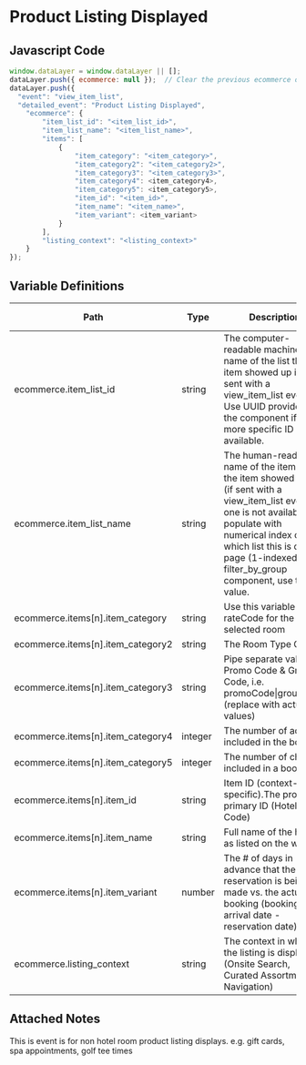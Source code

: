 # Product Listing Displayed

### 

## Javascript Code
```js
window.dataLayer = window.dataLayer || [];
dataLayer.push({ ecommerce: null });  // Clear the previous ecommerce object.
dataLayer.push({
  "event": "view_item_list",
  "detailed_event": "Product Listing Displayed",
    "ecommerce": {
        "item_list_id": "<item_list_id>",
        "item_list_name": "<item_list_name>",
        "items": [
            {
                "item_category": "<item_category>",
                "item_category2": "<item_category2>",
                "item_category3": "<item_category3>",
                "item_category4": <item_category4>,
                "item_category5": <item_category5>,
                "item_id": "<item_id>",
                "item_name": "<item_name>",
                "item_variant": <item_variant>
            }
        ],
        "listing_context": "<listing_context>"
    }
});
```

## Variable Definitions

|Path|Type|Description|Example|Pattern|Min Length|Max Length|Minimum|Maximum|Multiple Of|
| --- | --- | --- | --- | --- | --- | --- | --- | --- | --- |
|ecommerce.item_list_id|string|The computer-readable machine name of the list the item showed up in \(if sent with a view\_item\_list event\). Use UUID provided by the component if no more specific ID is available.|12345abcde12345|||||||
|ecommerce.item_list_name|string|The human-readable name of the item list the item showed up in \(if sent with a view\_item\_list event\). If one is not available, populate with numerical index of which list this is on the page \(1-indexed\). For filter\_by\_group component, use that value.|filter\_by\_group, recommended\_products, recently\_viewed\_products|||||||
|ecommerce.items[n].item_category|string|Use this variable for the rateCode for the selected room|DBAR, CRP1S1|||||||
|ecommerce.items[n].item_category2|string|The Room Type Code|DK|||||||
|ecommerce.items[n].item_category3|string|Pipe separate value for Promo Code & Group Code, i.e. promoCode\|groupCode \(replace with actual values\)||||||||
|ecommerce.items[n].item_category4|integer|The number of adults included in the booking|2,3|||||||
|ecommerce.items[n].item_category5|integer|The number of children included in a booking|2, 3|||||||
|ecommerce.items[n].item_id|string|Item ID \(context-specific\).The product primary ID \(Hotel Code\)|PHXRST|||||||
|ecommerce.items[n].item_name|string|Full name of the hotel as listed on the website|Omni Scottsdale Resort & Spa at Montelucia|||||||
|ecommerce.items[n].item_variant|number|The \# of days in advance that the reservation is being made vs. the actual booking \(booking arrival date - reservation date\)|2, 20, 30|||||||
|ecommerce.listing_context|string|The context in which the listing is displayed \(Onsite Search, Curated Assortment, Navigation\)|Filter Added, Filter Removed, Sort Change, Pagination|||||||

## Attached Notes

<p>This is event is for non hotel room product listing displays. e.g. <span style="font-weight: 400;">gift cards, spa appointments, golf tee times</span></p>

